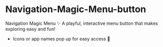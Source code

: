 # Navigation-Magic-Menu-button

Navigation Magic Menu ✨  A playful, interactive menu button that makes exploring easy and fun! 

- Icons or app names pop up for easy access 📲 
